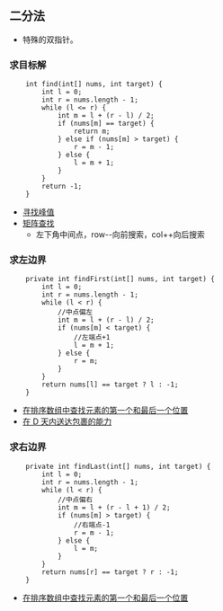 ## 二分法 ##
- 特殊的双指针。

### 求目标解 ###
```
    int find(int[] nums, int target) {
        int l = 0;
        int r = nums.length - 1;
        while (l <= r) {
            int m = l + (r - l) / 2;
            if (nums[m] == target) {
                return m;
            } else if (nums[m] > target) {
                r = m - 1;
            } else {
                l = m + 1;
            }
        }
        return -1;
    }
```

- [寻找峰值](../src/binarySearch/FindPeakElement.java)
- [矩阵查找](../src/binarySearch/Searcha2DMatrixII.java)
  - 左下角中间点，row--向前搜索，col++向后搜索

### 求左边界 ###
```
    private int findFirst(int[] nums, int target) {
        int l = 0;
        int r = nums.length - 1;
        while (l < r) {
            //中点偏左
            int m = l + (r - l) / 2;
            if (nums[m] < target) {
                //左端点+1
                l = m + 1;
            } else {
                r = m;
            }
        }
        return nums[l] == target ? l : -1;
    }
```
- [在排序数组中查找元素的第一个和最后一个位置](../src/binarySearch/FindFirstandLastPositionofElementinSortedArray.java)
- [在 D 天内送达包裹的能力](../src/binarySearch/CapacityToShipPackagesWithinDDays.java)

### 求右边界 ###
```
    private int findLast(int[] nums, int target) {
        int l = 0;
        int r = nums.length - 1;
        while (l < r) {
            //中点偏右
            int m = l + (r - l + 1) / 2;
            if (nums[m] > target) {
                //右端点-1
                r = m - 1;
            } else {
                l = m;
            }
        }
        return nums[r] == target ? r : -1;
    }
```
- [在排序数组中查找元素的第一个和最后一个位置](../src/binarySearch/FindFirstandLastPositionofElementinSortedArray.java)

